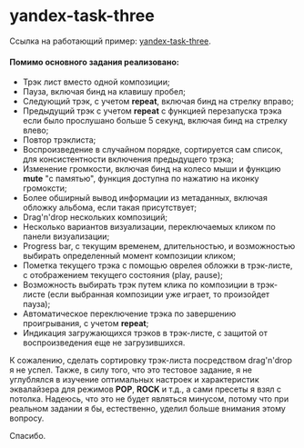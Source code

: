 # yandex-task-three

Ссылка на работающий пример: [yandex-task-three](http://danillewin.github.io/yandex-task-three/).

#### Помимо основного задания реализовано:

* Трэк лист вместо одной композиции;
* Пауза, включая бинд на клавишу пробел;
* Следующий трэк, с учетом **repeat**, включая бинд на стрелку вправо;
* Предыдущий трэк с учетом **repeat** c функцией перезапуска трэка если было прослушано больше 5 секунд, включая бинд на стрелку влево;
* Повтор трэклиста;
* Воспроизведение в случайном порядке, сортируется сам список, для консистентности включения предыдущего трэка;
* Изменение громкости, включая бинд на колесо мыши и функцию **mute** "с памятью", функция доступна по нажатию на иконку громоксти;
* Более обширный вывод информации из метаданных, включая обложку альбома, если такая присутствует;
* Drag'n'drop нескольких композиций;
* Несколько вариантов визуализации, переключаемых кликом по панели визуализации;
* Progress bar, с текущим временем, длительностью, и возможностью выбирать определенный момент композиции кликом;
* Пометка текущего трэка с помощью оврелея обложки в трэк-листе, с отображением текущего состояния (play, pause);
* Возможность выбирать трэк путем клика по композиции в трэк-листе (если выбранная композиции уже играет, то произойдет пауза);
* Автоматическое переключение трэка по завершению проигрывания, с учетом **repeat**;
* Индикация загружающихся трэков в трэк-листе, с защитой от воспроизведения еще не загрузившихся.

К сожалению, сделать сортировку трэк-листа посредством drag'n'drop я не успел.
Также, в силу того, что это тестовое задание, я не углублялся в изучение оптимальных настроек и характеристик эквалайзера для режимов **POP**, **ROCK** и т.д., а сами пресеты я взял с потолка. Надеюсь, что это не будет являться минусом, потому что при реальном задании я бы, естественно, уделил больше внимания этому вопросу.

Спасибо.
